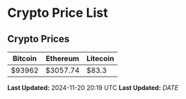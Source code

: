 # Crypto Price List

## Crypto Prices
| Bitcoin | Ethereum | Litecoin |
| ------- | -------- | -------- |
| $93962 | $3057.74 | $83.3 |
**Last Updated:** 2024-11-20 20:19 UTC
**Last Updated:** $DATE$
